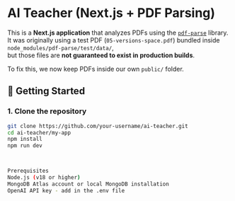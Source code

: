 # AI Teacher (Next.js + PDF Parsing)

This is a **Next.js application** that analyzes PDFs using the [`pdf-parse`](https://www.npmjs.com/package/pdf-parse) library.  
It was originally using a test PDF (`05-versions-space.pdf`) bundled inside `node_modules/pdf-parse/test/data/`,  
but those files are **not guaranteed to exist in production builds**.  

To fix this, we now keep PDFs inside our own `public/` folder.

## 🚀 Getting Started

### 1. Clone the repository
```bash
git clone https://github.com/your-username/ai-teacher.git
cd ai-teacher/my-app
npm install
npm run dev



Prerequisites
Node.js (v18 or higher)
MongoDB Atlas account or local MongoDB installation
OpenAI API key - add in the .env file


